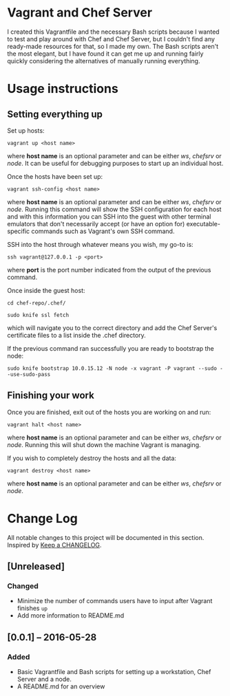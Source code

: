 # Vagrant and Chef Server
I created this Vagrantfile and the necessary Bash scripts because I wanted to test and play around with Chef and Chef Server, but I couldn't find any ready-made resources for that, so I made my own. The Bash scripts aren't the most elegant, but I have found it can get me up and running fairly quickly considering the alternatives of manually running everything.

# Usage instructions
## Setting everything up
Set up hosts:

`vagrant up <host name>`

where **host name** is an optional parameter and can be either *ws*, *chefsrv* or *node*. It can be useful for debugging purposes to start up an individual host.

Once the hosts have been set up:

`vagrant ssh-config <host name>`

where **host name** is an optional parameter and can be either *ws*, *chefsrv* or *node*. Running this command will show the SSH configuration for each host and with this information you can SSH into the guest with other terminal emulators that don't necessarily accept (or have an option for) executable-specific commands such as Vagrant's own SSH command.

SSH into the host through whatever means you wish, my go-to is:

`ssh vagrant@127.0.0.1 -p <port>`

where **port** is the port number indicated from the output of the previous command.

Once inside the guest host:

`cd chef-repo/.chef/`

`sudo knife ssl fetch`

which will navigate you to the correct directory and add the Chef Server's certificate files to a list inside the .chef directory.

If the previous command ran successfully you are ready to bootstrap the node:

`sudo knife bootstrap 10.0.15.12 -N node -x vagrant -P vagrant --sudo --use-sudo-pass`

## Finishing your work
Once you are finished, exit out of the hosts you are working on and run:

`vagrant halt <host name>`

where **host name** is an optional parameter and can be either *ws*, *chefsrv* or *node*. Running this will shut down the machine Vagrant is managing.

If you wish to completely destroy the hosts and all the data:

`vagrant destroy <host name>`

where **host name** is an optional parameter and can be either *ws*, *chefsrv* or *node*.

# Change Log
All notable changes to this project will be documented in this section. Inspired by [Keep a CHANGELOG](http://keepachangelog.com/).

## [Unreleased]
### Changed
- Minimize the number of commands users have to input after Vagrant finishes `up`
- Add more information to README.md

## [0.0.1] – 2016-05-28
### Added
- Basic Vagrantfile and Bash scripts for setting up a workstation, Chef Server and a node.
- A README.md for an overview